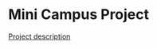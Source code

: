 # Mini Campus Project

[Project description](https://drive.google.com/file/d/1eglv9C92j7fyTpylML0wP3oLDW8-SCaV/view)